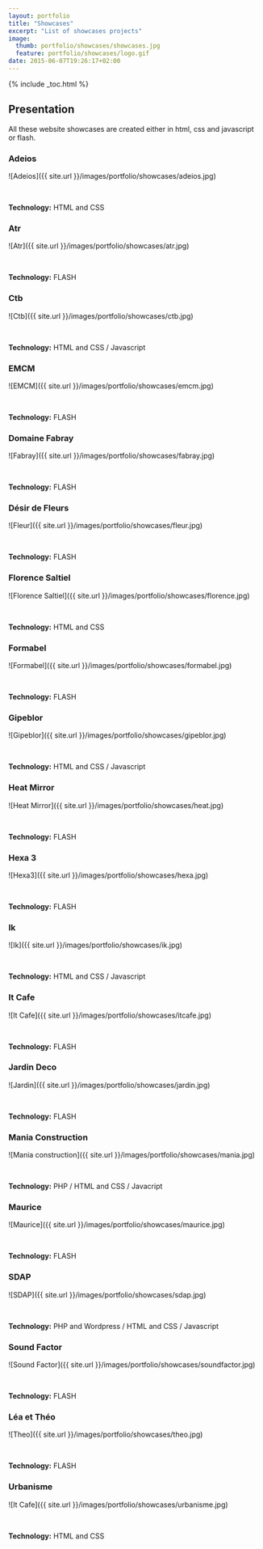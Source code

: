 ```yaml
---
layout: portfolio
title: "Showcases"
excerpt: "List of showcases projects"
image:
  thumb: portfolio/showcases/showcases.jpg
  feature: portfolio/showcases/logo.gif
date: 2015-06-07T19:26:17+02:00
---
```


{% include _toc.html %}

## Presentation

All these website showcases are created either in html, css and javascript or flash.

### Adeios

![Adeios]({{ site.url }}/images/portfolio/showcases/adeios.jpg)

<br/>

**Technology:** HTML and CSS

### Atr

![Atr]({{ site.url }}/images/portfolio/showcases/atr.jpg)

<br/>

**Technology:** FLASH

### Ctb

![Ctb]({{ site.url }}/images/portfolio/showcases/ctb.jpg)

<br/>

**Technology:** HTML and CSS / Javascript

### EMCM

![EMCM]({{ site.url }}/images/portfolio/showcases/emcm.jpg)

<br/>

**Technology:** FLASH

### Domaine Fabray

![Fabray]({{ site.url }}/images/portfolio/showcases/fabray.jpg)

<br/>

**Technology:** FLASH

### Désir de Fleurs

![Fleur]({{ site.url }}/images/portfolio/showcases/fleur.jpg)

<br/>

**Technology:** FLASH

### Florence Saltiel

![Florence Saltiel]({{ site.url }}/images/portfolio/showcases/florence.jpg)

<br/>

**Technology:** HTML and CSS

### Formabel

![Formabel]({{ site.url }}/images/portfolio/showcases/formabel.jpg)

<br/>

**Technology:** FLASH

### Gipeblor

![Gipeblor]({{ site.url }}/images/portfolio/showcases/gipeblor.jpg)

<br/>

**Technology:** HTML and CSS / Javascript

### Heat Mirror

![Heat Mirror]({{ site.url }}/images/portfolio/showcases/heat.jpg)

<br/>

**Technology:** FLASH

### Hexa 3

![Hexa3]({{ site.url }}/images/portfolio/showcases/hexa.jpg)

<br/>

**Technology:** FLASH

### Ik

![Ik]({{ site.url }}/images/portfolio/showcases/ik.jpg)

<br/>

**Technology:** HTML and CSS / Javascript

### It  Cafe

![It Cafe]({{ site.url }}/images/portfolio/showcases/itcafe.jpg)

<br/>

**Technology:** FLASH

### Jardin Deco

![Jardin]({{ site.url }}/images/portfolio/showcases/jardin.jpg)

<br/>

**Technology:** FLASH

### Mania Construction

![Mania construction]({{ site.url }}/images/portfolio/showcases/mania.jpg)

<br/>

**Technology:** PHP / HTML and CSS / Javacript

### Maurice

![Maurice]({{ site.url }}/images/portfolio/showcases/maurice.jpg)

<br/>

**Technology:** FLASH

### SDAP

![SDAP]({{ site.url }}/images/portfolio/showcases/sdap.jpg)

<br/>

**Technology:** PHP and Wordpress / HTML and CSS / Javascript

### Sound Factor

![Sound Factor]({{ site.url }}/images/portfolio/showcases/soundfactor.jpg)

<br/>

**Technology:** FLASH

### Léa et Théo

![Theo]({{ site.url }}/images/portfolio/showcases/theo.jpg)

<br/>

**Technology:** FLASH

### Urbanisme

![It Cafe]({{ site.url }}/images/portfolio/showcases/urbanisme.jpg)

<br/>

**Technology:** HTML and CSS
